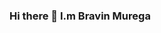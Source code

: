 ### Hi there 👋 I.m Bravin Murega

<!--
**Murega14/Murega14** is a ✨ _special_ ✨ repository because its `README.md` (this file) appears on your GitHub profile.

Here are some ideas to get you started:

- 🌱 I’m currently learning Data Analysis, Powerapps and Machine Learning
- 💬 Ask me about ...
- 📫 How to reach me:tedmurega@gmail.com
-->
